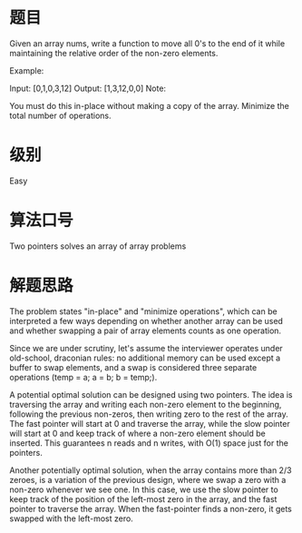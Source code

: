 # 题目
Given an array nums, write a function to move all 0's to the end of it while maintaining the relative order of the non-zero elements.

Example:

Input: [0,1,0,3,12]
Output: [1,3,12,0,0]
Note:

You must do this in-place without making a copy of the array.
Minimize the total number of operations.

# 级别 
Easy

# 算法口号
Two pointers solves an array of array problems

# 解题思路
The problem states "in-place" and "minimize operations", which can be interpreted a few ways depending on whether another array can be used and whether swapping a pair of array elements counts as one operation.  

Since we are under scrutiny, let's assume the interviewer operates under old-school, draconian rules: no additional memory can be used except a buffer to swap elements, and a swap is considered three separate operations (temp = a; a = b; b = temp;).

A potential optimal solution can be designed using two pointers. The idea is traversing the array and writing each non-zero element to the beginning, following the previous non-zeros, then writing zero to the rest of the array. The fast pointer will start at 0 and traverse the array, while the slow pointer will start at 0 and keep track of where a non-zero element should be inserted. This guarantees n reads and n writes, with O(1) space just for the pointers.

Another potentially optimal solution, when the array contains more than 2/3 zeroes, is a variation of the previous design, where we swap a zero with a non-zero whenever we see one. In this case, we use the slow pointer to keep track of the position of the left-most zero in the array, and the fast pointer to traverse the array. When the fast-pointer finds a non-zero, it gets swapped with the left-most zero.